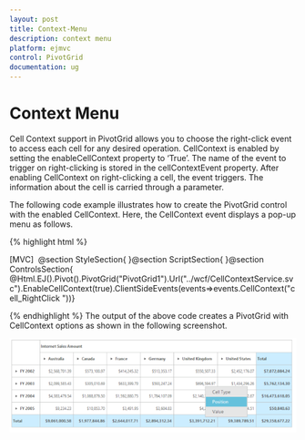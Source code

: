 ```yaml
---
layout: post
title: Context-Menu
description: context menu
platform: ejmvc
control: PivotGrid
documentation: ug
---
```


# Context Menu

Cell Context support in PivotGrid allows you to choose the right-click event to access each cell for any desired operation. CellContext is enabled by setting the enableCellContext property to ‘True’. The name of the event to trigger on right-clicking is stored in the cellContextEvent property. After enabling CellContext on right-clicking a cell, the event triggers. The information about the cell is carried through a parameter.

The following code example illustrates how to create the PivotGrid control with the enabled CellContext. Here, the CellContext event displays a pop-up menu as follows.


{% highlight html %}

[MVC]  @section StyleSection{    <style>        #PivotGrid1 {            width:100%;            height:350px;            overflow:auto;        }	        .menuItem {            padding:5px 50px 5px 20px;        }        .contextMenuPopup {            position: absolute;            background-color: #e6e6e6;            border: #BBBCBB solid 1px;            padding: 1px;            color:#565656;        }        .activeMenuItemBlue {            background-color:#66C1DC;            color:white;        }        .activeMenuItemGreen {            background-color:#AECF49;            color:white;        }        .activeMenuItemOrange {            background-color:#F9920B;            color:white;        }    </style>}@section ScriptSection{    <script type="text/javascript">        $(function () {            $(document).bind("click", function () {                $(".contextMenuPopup").remove();            });        });        cell_RightClick = function (evt) {            $(".contextMenuPopup").remove();            var contextMenu = $('<div class="contextMenuPopup"></div>');            $(contextMenu[0]).html('<div class="menuItem">Cell Type</div><div class="menuItem">Position</div><div class="menuItem">Value</div>');            $(contextMenu[0]).css("left", evt.args.clientX + 10).css("top", evt.args.clientY + 10);            $("#PivotGrid1").append(contextMenu[0]);            $(".menuItem").bind("mouseenter", function (e) {                var bgColor = ($(".summary").css("background-color") != "transparent" && $(".summary").css("background-color") != "rgb(31, 31, 31)") ? $(".summary").css("background-color") : $(".summary").css("color");                if (bgColor == "rgb(204, 237, 255)" || bgColor == "rgb(94, 171, 222)" || bgColor == "rgb(104, 195, 222)")                    $(this).addClass("activeMenuItemBlue")                else if (bgColor == "rgb(247, 252, 182)" || bgColor == "rgb(145, 170, 41)" || bgColor == "rgb(169, 199, 78)")                    $(this).addClass("activeMenuItemGreen")                else if (bgColor == "rgb(255, 238, 169)" || bgColor == "rgb(250, 161, 19)" || bgColor == "rgb(255, 187, 96)")                    $(this).addClass("activeMenuItemOrange")            });     $(".menuItem").bind("mouseleave", function (e) {                $(this).removeClass("activeMenuItemBlue").removeClass("activeMenuItemGreen").removeClass("activeMenuItemOrange");            });            $(".menuItem").click(function (e) {                alert("Click event occurs");            });        }    </script>}@section ControlsSection{    @Html.EJ().Pivot().PivotGrid("PivotGrid1").Url("../wcf/CellContextService.svc").EnableCellContext(true).ClientSideEvents(events=>events.CellContext("cell_RightClick "))}


{% endhighlight %}
The output of the above code creates a PivotGrid with CellContext options as shown in the following screenshot.

![](Context-Menu_images/Context-Menu_img1.png)



